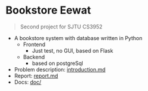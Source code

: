 # Bookstore Eewat

> Second project for SJTU CS3952

- A bookstore system with database written in Python
  - Frontend
    - Just test, no GUI, based on Flask
  - Backend
    - based on postgreSql
- Problem description: [introduction.md](introduction.md)
- Report: [report.md](report.md)
- Docs: [doc/](bookstore/doc)
